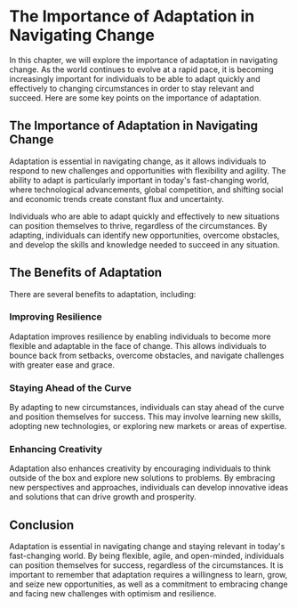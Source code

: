 The Importance of Adaptation in Navigating Change
========================================================================================

In this chapter, we will explore the importance of adaptation in navigating change. As the world continues to evolve at a rapid pace, it is becoming increasingly important for individuals to be able to adapt quickly and effectively to changing circumstances in order to stay relevant and succeed. Here are some key points on the importance of adaptation.

The Importance of Adaptation in Navigating Change
-------------------------------------------------

Adaptation is essential in navigating change, as it allows individuals to respond to new challenges and opportunities with flexibility and agility. The ability to adapt is particularly important in today's fast-changing world, where technological advancements, global competition, and shifting social and economic trends create constant flux and uncertainty.

Individuals who are able to adapt quickly and effectively to new situations can position themselves to thrive, regardless of the circumstances. By adapting, individuals can identify new opportunities, overcome obstacles, and develop the skills and knowledge needed to succeed in any situation.

The Benefits of Adaptation
--------------------------

There are several benefits to adaptation, including:

### Improving Resilience

Adaptation improves resilience by enabling individuals to become more flexible and adaptable in the face of change. This allows individuals to bounce back from setbacks, overcome obstacles, and navigate challenges with greater ease and grace.

### Staying Ahead of the Curve

By adapting to new circumstances, individuals can stay ahead of the curve and position themselves for success. This may involve learning new skills, adopting new technologies, or exploring new markets or areas of expertise.

### Enhancing Creativity

Adaptation also enhances creativity by encouraging individuals to think outside of the box and explore new solutions to problems. By embracing new perspectives and approaches, individuals can develop innovative ideas and solutions that can drive growth and prosperity.

Conclusion
----------

Adaptation is essential in navigating change and staying relevant in today's fast-changing world. By being flexible, agile, and open-minded, individuals can position themselves for success, regardless of the circumstances. It is important to remember that adaptation requires a willingness to learn, grow, and seize new opportunities, as well as a commitment to embracing change and facing new challenges with optimism and resilience.
